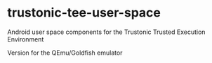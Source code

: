 # trustonic-tee-user-space

Android user space components for the Trustonic Trusted Execution Environment

Version for the QEmu/Goldfish emulator
